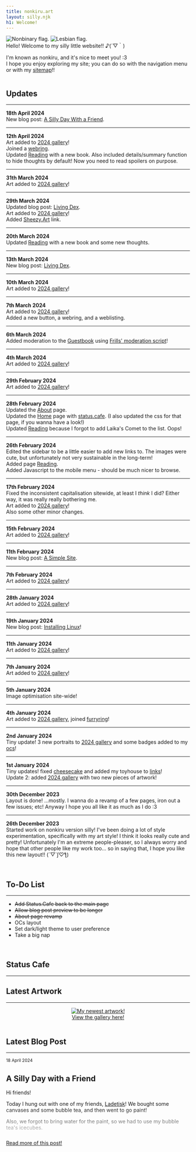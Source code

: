 ```yaml
---
title: nonkiru.art
layout: silly.njk
h1: Welcome!
---
```

<div class="flex">

<div id="home-mobilefix">

<img src="/assets/website/nonbinary.png" alt="Nonbinary flag."> <img src="/assets/website/lesbian.png" alt="Lesbian flag.">
<br>
Hello! Welcome to my silly little website!! ♪(´▽｀)

I'm known as nonkiru, and it's nice to meet you! :3
<br>I hope you enjoy exploring my site; you can do so with the navigation menu or with my [sitemap](/sitemap/)!!

<img src="/assets/website/divider.png" alt=""><img src="/assets/website/divider.png" alt=""><img src="/assets/website/divider.png" alt="">

<div class="minibox">

## Updates
---

**18th April 2024**
<br>
New blog post: [A Silly Day With a Friend](/blog/a_silly_day_with_a_friend/).

---

**12th April 2024**
<br>
Art added to [2024 gallery](/art/2024/)!
<br>Joined a [webring](/links/).
<br>Updated [Reading](/reading/) with a new book. Also included details/summary function to hide thoughts by default! Now you need to read spoilers on purpose.

---

**31th March 2024**
<br>
Art added to [2024 gallery](/art/2024/)!

---

**29th March 2024**
<br>
Updated blog post: [Living Dex](/blog/living_dex/).
<br>Art added to [2024 gallery](/art/2024/)!
<br>Added [Sheezy.Art](https://sheezy.art/nonkiru) link.

---

**20th March 2024**
<br>
Updated [Reading](/reading/) with a new book and some new thoughts.

---

**13th March 2024**
<br>
New blog post: [Living Dex](/blog/living_dex/).

---

**10th March 2024**
<br>
Art added to [2024 gallery](/art/2024/)!

---

**7th March 2024**
<br>
Art added to [2024 gallery](/art/2024/)!
<br>Added a new button, a webring, and a weblisting.

---

**6th March 2024**
<br>
Added moderation to the [Guestbook](/guestbook/) using [Frills' moderation script](https://frills.dev/blog/231023-add-moderation-to-comment-widget/)!

---

**4th March 2024**
<br>
Art added to [2024 gallery](/art/2024/)!

---


**29th February 2024**
<br>
Art added to [2024 gallery](/art/2024/)!

---

**28th February 2024**
<br>
Updated the [About](/about/) page.
<br>Updated the [Home](/) page with [status.cafe](https://status.cafe/users/nonkiru). (I also updated the css for that page, if you wanna have a look!)
<br>Updated [Reading](/reading/) because I forgot to add Laika's Comet to the list. Oops!

---

**26th February 2024**
<br>
Edited the sidebar to be a little easier to add new links to. The images were cute, but unfortunately not very sustainable in the long-term!
<br>Added page [Reading](/reading/).
<br>Added Javascript to the mobile menu - should be much nicer to browse.

---

**17th February 2024**
<br>
Fixed the inconsistent capitalisation sitewide, at least I *think* I did? Either way, it was really really bothering me.
<br>Art added to [2024 gallery](/art/2024/)!
<br>Also some other minor changes.

---

**15th February 2024**
<br>
Art added to [2024 gallery](/art/2024/)!

---

**11th February 2024**
<br>
New blog post: [A Simple Site](/blog/a_simple_site/).

---

**7th February 2024**
<br>
Art added to [2024 gallery](/art/2024/)!

---

**28th January 2024**
<br>
Art added to [2024 gallery](/art/2024/)!

---

**19th January 2024**
<br>
New blog post: [Installing Linux](/blog/installing_linux)!

---


**11th January 2024**
<br>
Art added to [2024 gallery](/art/2024/)!

---

**7th January 2024**
<br>
Art added to [2024 gallery](/art/2024/)!

---

**5th January 2024**
<br>
Image optimisation site-wide!

---

**4th January 2024**
<br>
Art added to [2024 gallery](/art/2024/), joined [furryring](https://furryring.neocities.org/)!

---

**2nd January 2024**
<br>
Tiny update! 3 new portraits to [2024 gallery](/art/2024/) and some badges added to my [ocs](/ocs/)!

---

**1st January 2024**
<br>
Tiny updates! fixed [cheesecake](/layouts/cheesecake) and added my toyhouse to [links](/links/)!
<br>Update 2: added [2024 gallery](/art/2024/) with two new pieces of artwork!

---

**30th December 2023**
<br>
Layout is done! ...mostly. I wanna do a revamp of a few pages, iron out a few issues; etc! Anyway I hope you all like it as much as I do :3

---

**26th December 2023**
<br>
Started work on nonkiru version silly! I've been doing a lot of style experimentation, specifically with my art style! I think it looks really cute and pretty! Unfortunately I'm an extreme people-pleaser, so I always worry and hope that other people like my work too... so in saying that, I hope you like this new layout!! (´▽`ʃ♡ƪ)

</div>

<br>

<div class="minibox">

## To-Do List
---
- ~~Add Status.Cafe back to the main page~~
- ~~Allow blog post preview to be longer~~
- ~~About page revamp~~
- OCs layout
- Set dark/light theme to user preference
- Take a big nap


</div>

<br>

<div class="minibox">

## Status Cafe
---
<div id="statuscafe"><div id="statuscafe-username"></div><div id="statuscafe-content"></div></div><script src="https://status.cafe/current-status.js?name=nonkiru" defer></script>


</div>

</div>

<div id="home-mobilefix">

## Latest Artwork
---
<div style="text-align: center;">
<a href="/art/" class="imgbutton_small"><img src="/assets/artwork/2024/lisa_pokemon.webp" class="imgborder" alt="My newest artwork!" style="max-width: 75%; max-height: 300px;">
<br><a href="/art/">View the gallery here!</a>
</div>

<br>

## Latest Blog Post
---
<div style="height: 14rem; -webkit-mask-image: linear-gradient(180deg, #000 60%, transparent);">

<small>18 April 2024</small>

## A Silly Day with a Friend

Hi friends!

Today I hung out with one of my friends, [Ladetisk](https://sheezy.art/ladetisk)! We bought some canvases and some bubble tea, and then went to go paint!

Also, we forgot to bring water for the paint, so we had to use my bubble tea's icecubes.


</div>
<a href="/blog/a_silly_day_with_a_friend.md/">Read more of this post!</a>
</div>

</div>


